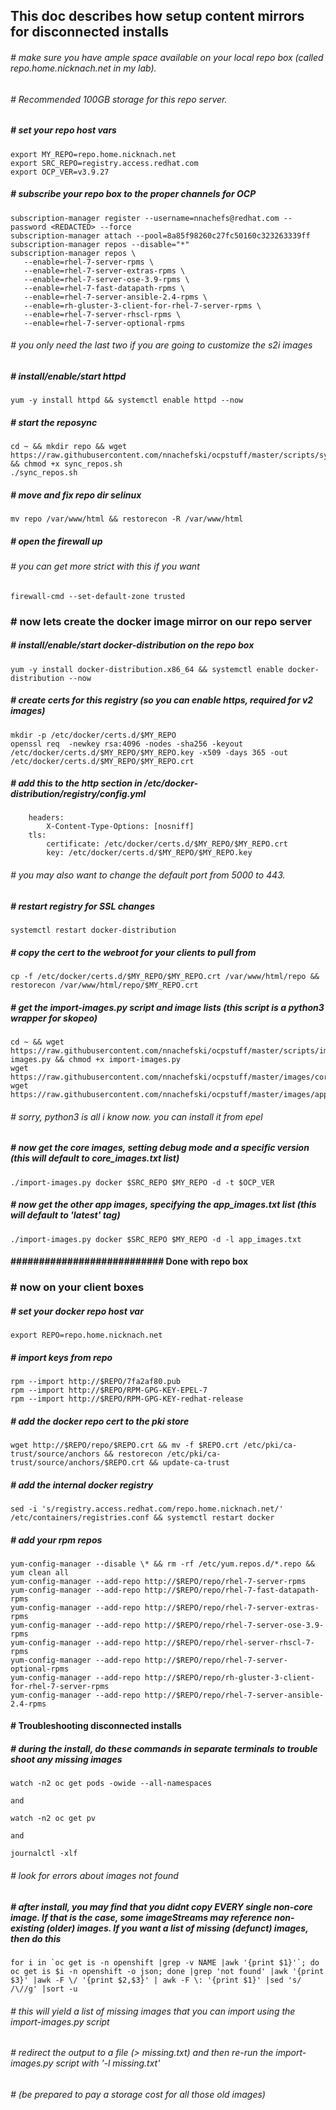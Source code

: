 ## This doc describes how setup content mirrors for disconnected installs

###### # make sure you have ample space available on your local repo box (called repo.home.nicknach.net in my lab).  
###### # Recommended 100GB storage for this repo server.

##### # set your repo host vars
```
export MY_REPO=repo.home.nicknach.net
export SRC_REPO=registry.access.redhat.com
export OCP_VER=v3.9.27
```
##### # subscribe your repo box to the proper channels for OCP
```
subscription-manager register --username=nnachefs@redhat.com --password <REDACTED> --force
subscription-manager attach --pool=8a85f98260c27fc50160c323263339ff
subscription-manager repos --disable="*"
subscription-manager repos \
   --enable=rhel-7-server-rpms \
   --enable=rhel-7-server-extras-rpms \
   --enable=rhel-7-server-ose-3.9-rpms \
   --enable=rhel-7-fast-datapath-rpms \
   --enable=rhel-7-server-ansible-2.4-rpms \
   --enable=rh-gluster-3-client-for-rhel-7-server-rpms \
   --enable=rhel-7-server-rhscl-rpms \
   --enable=rhel-7-server-optional-rpms 
```
###### # you only need the last two if you are going to customize the s2i images
##### # install/enable/start httpd
```
yum -y install httpd && systemctl enable httpd --now
```
##### # start the reposync
```
cd ~ && mkdir repo && wget https://raw.githubusercontent.com/nnachefski/ocpstuff/master/scripts/sync_repos.sh && chmod +x sync_repos.sh
./sync_repos.sh
```
##### # move and fix repo dir selinux
```
mv repo /var/www/html && restorecon -R /var/www/html
```
##### # open the firewall up
###### # you can get more strict with this if you want
```
firewall-cmd --set-default-zone trusted
```
### # now lets create the docker image mirror on our repo server
##### # install/enable/start docker-distribution on the repo box
```
yum -y install docker-distribution.x86_64 && systemctl enable docker-distribution --now
```
##### # create certs for this registry (so you can enable https, required for v2 images)
```
mkdir -p /etc/docker/certs.d/$MY_REPO
openssl req  -newkey rsa:4096 -nodes -sha256 -keyout /etc/docker/certs.d/$MY_REPO/$MY_REPO.key -x509 -days 365 -out /etc/docker/certs.d/$MY_REPO/$MY_REPO.crt
```
##### # add this to the http section in /etc/docker-distribution/registry/config.yml
```
    headers:
        X-Content-Type-Options: [nosniff]
    tls:
        certificate: /etc/docker/certs.d/$MY_REPO/$MY_REPO.crt
        key: /etc/docker/certs.d/$MY_REPO/$MY_REPO.key
```
###### # you may also want to change the default port from 5000 to 443.
##### # restart registry for SSL changes
```
systemctl restart docker-distribution
```
##### # copy the cert to the webroot for your clients to pull from
```
cp -f /etc/docker/certs.d/$MY_REPO/$MY_REPO.crt /var/www/html/repo && restorecon /var/www/html/repo/$MY_REPO.crt
```
##### # get the import-images.py script and image lists (this script is a python3 wrapper for skopeo)
```
cd ~ && wget https://raw.githubusercontent.com/nnachefski/ocpstuff/master/scripts/import-images.py && chmod +x import-images.py
wget https://raw.githubusercontent.com/nnachefski/ocpstuff/master/images/core_images.txt
wget https://raw.githubusercontent.com/nnachefski/ocpstuff/master/images/app_images.txt 
```
###### # sorry, python3 is all i know now.  you can install it from epel
##### # now get the core images, setting debug mode and a specific version (this will default to core_images.txt list)
``` 
./import-images.py docker $SRC_REPO $MY_REPO -d -t $OCP_VER
```
##### # now get the other app images, specifying the app_images.txt list (this will default to 'latest' tag)
```
./import-images.py docker $SRC_REPO $MY_REPO -d -l app_images.txt
```
#### ########################### Done with repo box

### # now on your client boxes
##### # set your docker repo host var
```
export REPO=repo.home.nicknach.net
```
##### # import keys from repo
```
rpm --import http://$REPO/7fa2af80.pub
rpm --import http://$REPO/RPM-GPG-KEY-EPEL-7
rpm --import http://$REPO/RPM-GPG-KEY-redhat-release
```
##### # add the docker repo cert to the pki store
```
wget http://$REPO/repo/$REPO.crt && mv -f $REPO.crt /etc/pki/ca-trust/source/anchors && restorecon /etc/pki/ca-trust/source/anchors/$REPO.crt && update-ca-trust
```
##### # add the internal docker registry
```
sed -i 's/registry.access.redhat.com/repo.home.nicknach.net/' /etc/containers/registries.conf && systemctl restart docker
```
##### # add your rpm repos
```
yum-config-manager --disable \* && rm -rf /etc/yum.repos.d/*.repo && yum clean all
yum-config-manager --add-repo http://$REPO/repo/rhel-7-server-rpms
yum-config-manager --add-repo http://$REPO/repo/rhel-7-fast-datapath-rpms
yum-config-manager --add-repo http://$REPO/repo/rhel-7-server-extras-rpms
yum-config-manager --add-repo http://$REPO/repo/rhel-7-server-ose-3.9-rpms
yum-config-manager --add-repo http://$REPO/repo/rhel-server-rhscl-7-rpms
yum-config-manager --add-repo http://$REPO/repo/rhel-7-server-optional-rpms 
yum-config-manager --add-repo http://$REPO/repo/rh-gluster-3-client-for-rhel-7-server-rpms
yum-config-manager --add-repo http://$REPO/repo/rhel-7-server-ansible-2.4-rpms
```
#### # Troubleshooting disconnected installs
##### # during the install, do these commands in separate terminals to trouble shoot any missing images
```
watch -n2 oc get pods -owide --all-namespaces

and

watch -n2 oc get pv

and

journalctl -xlf
```
###### # look for errors about images not found
##### # after install, you may find that you didnt copy EVERY single non-core image.  If that is the case, *some* imageStreams may reference non-existing (older) images.  If you want a list of missing (defunct) images, then do this
```
for i in `oc get is -n openshift |grep -v NAME |awk '{print $1}'`; do oc get is $i -n openshift -o json; done |grep 'not found' |awk '{print $3}' |awk -F \/ '{print $2,$3}' | awk -F \: '{print $1}' |sed 's/ /\//g' |sort -u
```
###### # this will yield a list of missing images that you can import using the import-images.py script
###### # redirect the output to a file (> missing.txt) and then re-run the import-images.py script with '-l missing.txt'
###### # (be prepared to pay a storage cost for all those old images)
